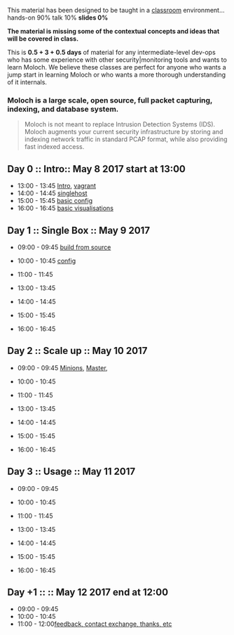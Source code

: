 
This material has been designed to be taught in a [classroom](https://ccdcoe.org/cyber-defence-monitoring-course-suite-module-3-0.html) environment... hands-on 90% talk 10% **slides 0%**

**The material is missing some of the contextual concepts and ideas that will be covered in class.**

This is **0.5 + 3 + 0.5 days** of material for any intermediate-level dev-ops who has some experience with other security|monitoring tools and wants to learn Moloch. We believe these classes are perfect for anyone who wants a jump start in learning Moloch or who wants a more thorough understanding of it internals.

### Moloch is a large scale, open source, full packet capturing, indexing, and database system.
> Moloch is not meant to replace Intrusion Detection Systems (IDS). Moloch augments your current security infrastructure by storing and indexing network traffic in standard PCAP format, while also providing fast indexed access.

## Day 0 :: Intro:: May 8 2017 start at 13:00

 * 13:00 - 13:45 [Intro](/common/day_intro.md), [vagrant](/common/vagrant_intro.md)
 * 14:00 - 14:45 [singlehost](/Moloch/vagrant/singlehost/README.md)
 * 15:00 - 15:45 [basic config](/Moloch/day_intro/BasicConf.md)
 * 16:00 - 16:45 [basic visualisations](/Moloch/day_intro/BasicVizs.md)

## Day 1 :: Single Box :: May 9 2017

 * 09:00 - 09:45 [build from source](/Moloch/day_1/BuildFromSource.md)
 * 10:00 - 10:45 [config](/Moloch/day_1/Config.md)
 * 11:00 - 11:45


 * 13:00 - 13:45
 * 14:00 - 14:45
 * 15:00 - 15:45
 * 16:00 - 16:45


## Day 2 :: Scale up :: May 10 2017

* 09:00 - 09:45 [Minions](/common/SetUpMinions.md), [Master](/common/SetUpMaster.md),
* 10:00 - 10:45
* 11:00 - 11:45


* 13:00 - 13:45
* 14:00 - 14:45
* 15:00 - 15:45
* 16:00 - 16:45


## Day 3 :: Usage :: May 11 2017

* 09:00 - 09:45
* 10:00 - 10:45
* 11:00 - 11:45


* 13:00 - 13:45
* 14:00 - 14:45
* 15:00 - 15:45
* 16:00 - 16:45

## Day +1 :: :: May 12 2017 end at 12:00

* 09:00 - 09:45 []()
* 10:00 - 10:45[]()
* 11:00 - 12:00[feedback, contact exchange, thanks, etc](/common/Closing.md)
